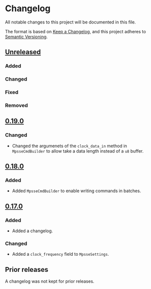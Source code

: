 # Changelog
All notable changes to this project will be documented in this file.

The format is based on [Keep a Changelog](https://keepachangelog.com/en/1.0.0/),
and this project adheres to [Semantic Versioning](https://semver.org/spec/v2.0.0.html).

## [Unreleased]
### Added
### Changed
### Fixed
### Removed

## [0.19.0]
### Changed
- Changed the argumenets of the `clock_data_in` method in `MpsseCmdBuilder` to
  allow take a data length instead of a `u8` buffer.

## [0.18.0]
### Added
- Added `MpsseCmdBuilder` to enable writing commands in batches.

## [0.17.0]
### Added
- Added a changelog.
### Changed
- Added a `clock_frequency` field to `MpsseSettings`.

## Prior releases
A changelog was not kept for prior releases.

[Unreleased]: https://github.com/newAM/libftd2xx-rs/compare/0.19.0...HEAD
[0.19.0]: https://github.com/newAM/libftd2xx-rs/releases/tag/0.19.0
[0.18.0]: https://github.com/newAM/libftd2xx-rs/releases/tag/0.18.0
[0.17.0]: https://github.com/newAM/libftd2xx-rs/releases/tag/0.17.0

